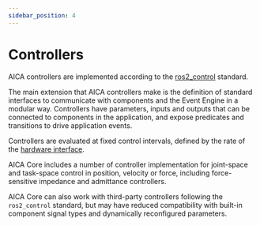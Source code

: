 ```yaml
---
sidebar_position: 4
---
```


# Controllers

AICA controllers are implemented according to the [ros2_control](../03-ros-concepts/04-control.md) standard.

The main extension that AICA controllers make is the definition of standard interfaces to communicate
with components and the Event Engine in a modular way. Controllers have parameters, inputs and outputs that can be
connected to components in the application, and expose predicates and transitions to drive application events.

Controllers are evaluated at fixed control intervals, defined by the rate of
the [hardware interface](./05-hardware-interfaces.md).

AICA Core includes a number of controller implementation for joint-space and task-space control in position,
velocity or force, including force-sensitive impedance and admittance controllers.

AICA Core can also work with third-party controllers following the `ros2_control` standard, but may have
reduced compatibility with built-in component signal types and dynamically reconfigured parameters.
